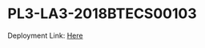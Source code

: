 # PL3-LA3-2018BTECS00103


Deployment Link: <a href="https://rising-entropy.github.io/PL3-LA3-2019BTECS00058/">Here</a>
